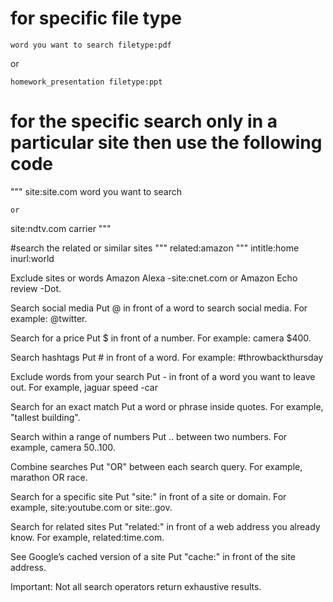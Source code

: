 # for specific file type
```
word you want to search filetype:pdf
```
or
```
homework_presentation filetype:ppt
```

# for the specific search only in a particular site then use the following code
"""
site:site.com word you want to search

	or
site:ndtv.com carrier
"""

#search the related or similar sites
"""
related:amazon
"""
intitle:home
inurl:world

Exclude sites or words
Amazon Alexa -site:cnet.com or Amazon Echo review -Dot.

Search social media
Put @ in front of a word to search social media. For example: @twitter.

Search for a price
Put $ in front of a number. For example: camera $400.

Search hashtags
Put # in front of a word. For example: #throwbackthursday

Exclude words from your search
Put - in front of a word you want to leave out. For example, jaguar speed -car

Search for an exact match
Put a word or phrase inside quotes. For example, "tallest building".

Search within a range of numbers
Put .. between two numbers. For example, camera $50..$100.

Combine searches
Put "OR" between each search query. For example, marathon OR race.

Search for a specific site
Put "site:" in front of a site or domain. For example, site:youtube.com or site:.gov.

Search for related sites
Put "related:" in front of a web address you already know. For example, related:time.com.

See Google’s cached version of a site
Put "cache:" in front of the site address.

Important: Not all search operators return exhaustive results. 
